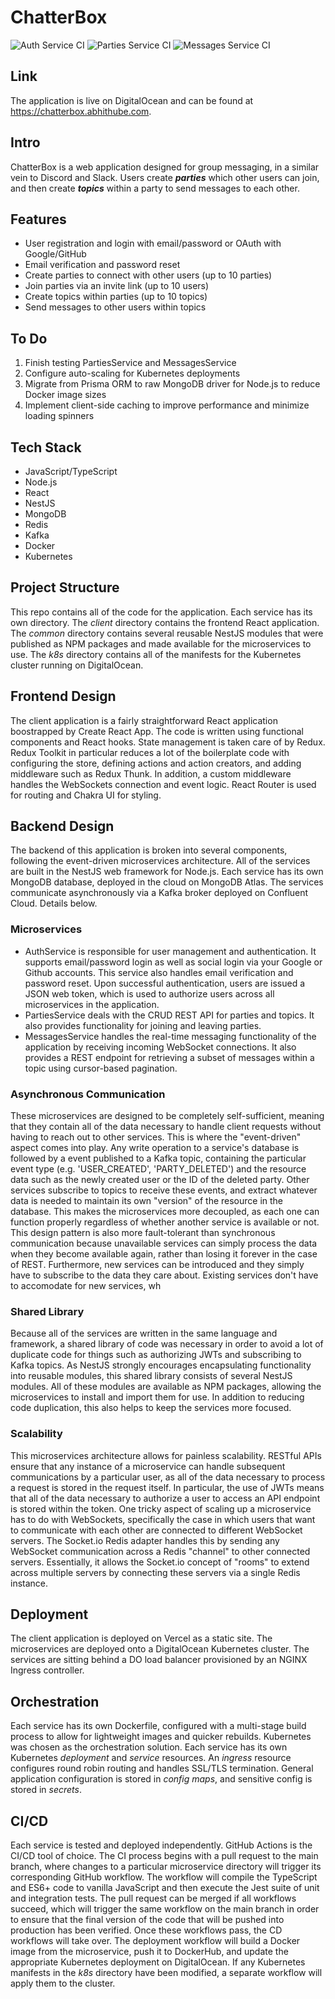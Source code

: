 # ChatterBox

![Auth Service CI](https://github.com/abhithube/chatterbox-microservices/actions/workflows/auth-test.yaml/badge.svg)
![Parties Service CI](https://github.com/abhithube/chatterbox-microservices/actions/workflows/parties-test.yaml/badge.svg)
![Messages Service CI](https://github.com/abhithube/chatterbox-microservices/actions/workflows/messages-test.yaml/badge.svg)

## Link

The application is live on DigitalOcean and can be found at https://chatterbox.abhithube.com.

## Intro

ChatterBox is a web application designed for group messaging, in a similar vein to Discord and Slack. Users create **_parties_** which other users can join, and then create **_topics_** within a party to send messages to each other.

## Features

- User registration and login with email/password or OAuth with Google/GitHub
- Email verification and password reset
- Create parties to connect with other users (up to 10 parties)
- Join parties via an invite link (up to 10 users)
- Create topics within parties (up to 10 topics)
- Send messages to other users within topics

## To Do

1. Finish testing PartiesService and MessagesService
2. Configure auto-scaling for Kubernetes deployments
3. Migrate from Prisma ORM to raw MongoDB driver for Node.js to reduce Docker image sizes
4. Implement client-side caching to improve performance and minimize loading spinners

## Tech Stack

- JavaScript/TypeScript
- Node.js
- React
- NestJS
- MongoDB
- Redis
- Kafka
- Docker
- Kubernetes

## Project Structure

This repo contains all of the code for the application. Each service has its own directory. The _client_ directory contains the frontend React application. The _common_ directory contains several reusable NestJS modules that were published as NPM packages and made available for the microservices to use. The _k8s_ directory contains all of the manifests for the Kubernetes cluster running on DigitalOcean.

## Frontend Design

The client application is a fairly straightforward React application boostrapped by Create React App. The code is written using functional components and React hooks. State management is taken care of by Redux. Redux Toolkit in particular reduces a lot of the boilerplate code with configuring the store, defining actions and action creators, and adding middleware such as Redux Thunk. In addition, a custom middleware handles the WebSockets connection and event logic. React Router is used for routing and Chakra UI for styling.

## Backend Design

The backend of this application is broken into several components, following the event-driven microservices architecture. All of the services are built in the NestJS web framework for Node.js. Each service has its own MongoDB database, deployed in the cloud on MongoDB Atlas. The services communicate asynchronously via a Kafka broker deployed on Confluent Cloud. Details below.

### Microservices

- AuthService is responsible for user management and authentication. It supports email/password login as well as social login via your Google or Github accounts. This service also handles email verification and password reset. Upon successful authentication, users are issued a JSON web token, which is used to authorize users across all microservices in the application.
- PartiesService deals with the CRUD REST API for parties and topics. It also provides functionality for joining and leaving parties.
- MessagesService handles the real-time messaging functionality of the application by receiving incoming WebSocket connections. It also provides a REST endpoint for retrieving a subset of messages within a topic using cursor-based pagination.

### Asynchronous Communication

These microservices are designed to be completely self-sufficient, meaning that they contain all of the data necessary to handle client requests without having to reach out to other services. This is where the "event-driven" aspect comes into play. Any write operation to a service's database is followed by a event published to a Kafka topic, containing the particular event type (e.g. 'USER_CREATED', 'PARTY_DELETED') and the resource data such as the newly created user or the ID of the deleted party. Other services subscribe to topics to receive these events, and extract whatever data is needed to maintain its own "version" of the resource in the database. This makes the microservices more decoupled, as each one can function properly regardless of whether another service is available or not. This design pattern is also more fault-tolerant than synchronous communication because unavailable services can simply process the data when they become available again, rather than losing it forever in the case of REST. Furthermore, new services can be introduced and they simply have to subscribe to the data they care about. Existing services don't have to accomodate for new services, wh

### Shared Library

Because all of the services are written in the same language and framework, a shared library of code was necessary in order to avoid a lot of duplicate code for things such as authorizing JWTs and subscribing to Kafka topics. As NestJS strongly encourages encapsulating functionality into reusable modules, this shared library consists of several NestJS modules. All of these modules are available as NPM packages, allowing the microservices to install and import them for use. In addition to reducing code duplication, this also helps to keep the services more focused.

### Scalability

This microservices architecture allows for painless scalability. RESTful APIs ensure that any instance of a microservice can handle subsequent communications by a particular user, as all of the data necessary to process a request is stored in the request itself. In particular, the use of JWTs means that all of the data necessary to authorize a user to access an API endpoint is stored within the token. One tricky aspect of scaling up a microservice has to do with WebSockets, specifically the case in which users that want to communicate with each other are connected to different WebSocket servers. The Socket.io Redis adapter handles this by sending any WebSocket communication across a Redis "channel" to other connected servers. Essentially, it allows the Socket.io concept of "rooms" to extend across multiple servers by connecting these servers via a single Redis instance.

## Deployment

The client application is deployed on Vercel as a static site. The microservices are deployed onto a DigitalOcean Kubernetes cluster. The services are sitting behind a DO load balancer provisioned by an NGINX Ingress controller.

## Orchestration

Each service has its own Dockerfile, configured with a multi-stage build process to allow for lightweight images and quicker rebuilds. Kubernetes was chosen as the orchestration solution. Each service has its own Kubernetes _deployment_ and _service_ resources. An _ingress_ resource configures round robin routing and handles SSL/TLS termination. General application configuration is stored in _config maps_, and sensitive config is stored in _secrets_.

## CI/CD

Each service is tested and deployed independently. GitHub Actions is the CI/CD tool of choice. The CI process begins with a pull request to the main branch, where changes to a particular microservice directory will trigger its corresponding GitHub workflow. The workflow will compile the TypeScript and ES6+ code to vanilla JavaScript and then execute the Jest suite of unit and integration tests. The pull request can be merged if all workflows succeed, which will trigger the same workflow on the main branch in order to ensure that the final version of the code that will be pushed into production has been verified. Once these workflows pass, the CD workflows will take over. The deployment workflow will build a Docker image from the microservice, push it to DockerHub, and update the appropriate Kubernetes deployment on DigitalOcean. If any Kubernetes manifests in the _k8s_ directory have been modified, a separate workflow will apply them to the cluster.
